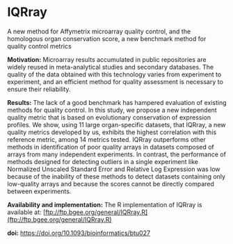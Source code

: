 # IQRray
A new method for Affymetrix microarray quality control, and the homologous organ conservation score, a new benchmark method for quality control metrics


**Motivation:** Microarray results accumulated in public repositories are widely reused in meta-analytical studies and secondary databases. The quality of the data obtained with this technology varies from experiment to experiment, and an efficient method for quality assessment is necessary to ensure their reliability.

**Results:** The lack of a good benchmark has hampered evaluation of existing methods for quality control. In this study, we propose a new independent quality metric that is based on evolutionary conservation of expression profiles. We show, using 11 large organ-specific datasets, that IQRray, a new quality metrics developed by us, exhibits the highest correlation with this reference metric, among 14 metrics tested. IQRray outperforms other methods in identification of poor quality arrays in datasets composed of arrays from many independent experiments. In contrast, the performance of methods designed for detecting outliers in a single experiment like Normalized Unscaled Standard Error and Relative Log Expression was low because of the inability of these methods to detect datasets containing only low-quality arrays and because the scores cannot be directly compared between experiments.

**Availability and implementation:** The R implementation of IQRray is available at: [ftp://ftp.bgee.org/general/IQRray.R](ftp://ftp.bgee.org/general/IQRray.R)

**doi:** https://doi.org/10.1093/bioinformatics/btu027
